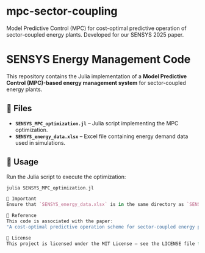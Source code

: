 # mpc-sector-coupling
Model Predictive Control (MPC) for cost-optimal predictive operation of sector-coupled energy plants. Developed for our SENSYS 2025 paper.

# **SENSYS Energy Management Code**  

This repository contains the Julia implementation of a **Model Predictive Control (MPC)-based energy management system** for sector-coupled energy plants.  

## 📂 **Files**  
- **`SENSYS_MPC_optimization.jl`** – Julia script implementing the MPC optimization.  
- **`SENSYS_energy_data.xlsx`** – Excel file containing energy demand data used in simulations.  

## 🚀 **Usage**  
Run the Julia script to execute the optimization:  
```julia
julia SENSYS_MPC_optimization.jl

📌 Important  
Ensure that `SENSYS_energy_data.xlsx` is in the same directory as `SENSYS_MPC_optimization.jl` before running the script.

📌 Reference
This code is associated with the paper:
"A cost-optimal predictive operation scheme for sector-coupled energy plants with start-up delays and start-up costs" (submitted to SENSYS 2025).

📝 License
This project is licensed under the MIT License – see the LICENSE file for details.





